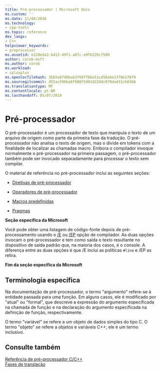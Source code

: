 ```yaml
---
title: Pré-processador | Microsoft Docs
ms.custom: ''
ms.date: 11/04/2016
ms.technology:
- cpp-tools
ms.topic: reference
dev_langs:
- C++
helpviewer_keywords:
- preprocessor
ms.assetid: e120eda3-b413-49f1-a07c-e9fb128cf500
author: corob-msft
ms.author: corob
ms.workload:
- cplusplus
ms.openlocfilehash: 3bb5a9740bab3f69ff66a51cd58e6e1378e178f0
ms.sourcegitcommit: d55ac596ba8f908f5d91d228dc070dad31cb8360
ms.translationtype: MT
ms.contentlocale: pt-BR
ms.lasthandoff: 05/07/2018
---
```

# <a name="preprocessor"></a>Pré-processador
O pré-processador é um processador de texto que manipula o texto de um arquivo de origem como parte da primeira fase da tradução. O pré-processador não analisa o texto de origem, mas o divide em tokens com a finalidade de localizar as chamadas macro. Embora o compilador invoque normalmente o pré-processador na primeira passagem, o pré-processador também pode ser invocado separadamente para processar o texto sem compilar.  
  
 O material de referência no pré-processador inclui as seguintes seções:  
  
-   [Diretivas de pré-processador](../preprocessor/preprocessor-directives.md)  
  
-   [Operadores de pré-processador](../preprocessor/preprocessor-operators.md)  
  
-   [Macros predefinidas](../preprocessor/predefined-macros.md)  
  
-   [Pragmas](../preprocessor/pragma-directives-and-the-pragma-keyword.md)  
  
 **Seção específica da Microsoft**  
  
 Você pode obter uma listagem de código-fonte depois de pré-processamento usando o [/E](../build/reference/e-preprocess-to-stdout.md) ou [/EP](../build/reference/ep-preprocess-to-stdout-without-hash-line-directives.md) opção de compilador. As duas opções invocam o pré-processador e tem como saída o texto resultante no dispositivo de saída padrão que, na maioria dos casos, é o console. A diferença entre as duas opções é que /E inclui as políticas `#line` e /EP as retira.  
  
 **Fim da seção específica da Microsoft**  
  
##  <a name="_predir_special_terminology"></a> Terminologia específica  
 Na documentação de pré-processador, o termo "argumento" refere-se à entidade passada para uma função. Em alguns casos, ele é modificado por "atual" ou "formal", que descreve a expressão do argumento especificada na chamada de função e na declaração do argumento especificada na definição de função, respectivamente.  
  
 O termo "variável" se refere a um objeto de dados simples do tipo C. O termo "objeto" se refere a objetos e variáveis C++; ele é um termo inclusivo.  
  
## <a name="see-also"></a>Consulte também  
 [Referência de pré-processador C/C++](../preprocessor/c-cpp-preprocessor-reference.md)   
 [Fases de translação](../preprocessor/phases-of-translation.md)